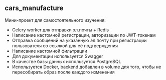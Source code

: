## cars_manufacture

Мини-проект для самостоятельного изучения:  
- Celery worker для отправки эл.почты + Redis
- Написание кастомной регистрации, авторизации по JWT-токенам
- Отправка сообщений на указанную эл.почту при регистрации пользователя со ссылкой для её подтверждения
- Написание кастомной фильтрации
- Для документации используется Swagger
- В качестве базы данных используется PostgreSQL
- Используется Docker, backend добавлен в volume для того, чтобы не пересобирать образ после каждого изменения